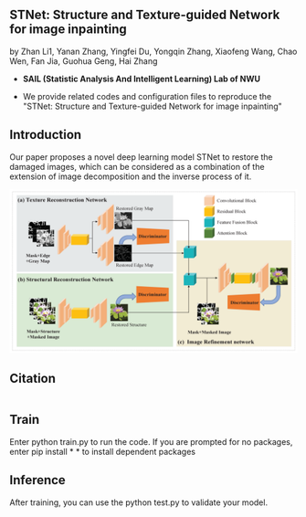 ## STNet: Structure and Texture-guided Network for image inpainting

by Zhan Li1, Yanan Zhang, Yingfei Du, Yongqin Zhang, Xiaofeng Wang, Chao Wen, Fan Jia, Guohua Geng, Hai Zhang

* **SAIL (Statistic Analysis And Intelligent Learning) Lab of NWU**

* We provide related codes and configuration files to reproduce the "STNet: Structure and Texture-guided Network for image inpainting"

## Introduction
Our paper proposes a novel deep learning model STNet to restore the damaged images, which can be considered as a combination of the extension of image decomposition and the inverse process of it.

<div align="center">
  <img src="figures/framework.png" width="600" />
</div>


## Citation
```

```

## Train
Enter python train.py to run the code. If you are prompted for no packages, enter pip install * * to install dependent packages

## Inference
After training, you can use the python test.py to validate your model.

